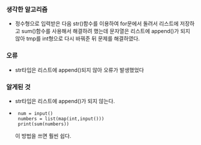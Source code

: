 ### 생각한 알고리즘
- 정수형으로 입력받은 다음 str()함수를 이용하여 for문에서 돌려서 리스트에 저장하고 sum()함수를 사용해서 해결하려 했는데
  문자열은 리스트에 append()가 되지 않아 tmp를 int형으로 다시 바꿔준 뒤 문제를 해결하였다.

### 오류
- str타입은 리스트에 append()되지 않아 오류가 발생했었다

### 알게된 것
- str타입은 리스트에 append()가 되지 않는다.
-      num = input()
       numbers = list(map(int,input()))
       print(sum(numbers))
   이 방법을 쓰면 훨씬 쉽다.

